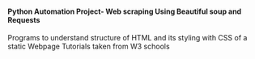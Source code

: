 #### Python Automation Project- Web scraping Using Beautiful soup and Requests 
Programs to understand structure of HTML and its styling with CSS of a static Webpage 
Tutorials taken from W3 schools
